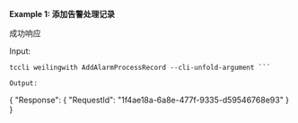 **Example 1: 添加告警处理记录**

成功响应

Input: 

```
tccli weilingwith AddAlarmProcessRecord --cli-unfold-argument ```

Output: 
```
{
    "Response": {
        "RequestId": "1f4ae18a-6a8e-477f-9335-d59546768e93"
    }
}
```

